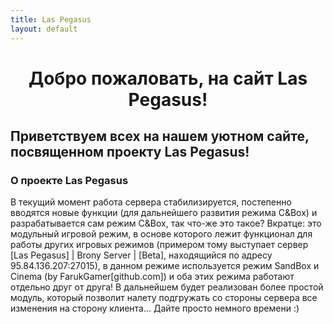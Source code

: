 ```yaml
---
title: Las Pegasus
layout: default
---
```

 
# <center>Добро пожаловать, на сайт Las Pegasus!</center>
## Приветствуем всех на нашем уютном сайте, посвященном проекту Las Pegasus!

### О проекте Las Pegasus
В текущий момент работа сервера стабилизируется, постепенно вводятся новые функции (для дальнейшего развития режима C&Box) и разрабатывается сам режим C&Box, так что-же это такое? Вкратце: это модульный игровой режим, в основе которого лежит функционал для работы других игровых режимов (примером тому выступает сервер [Las Pegasus] | Brony Server | [Beta], находящийся по адресу 95.84.136.207:27015), в данном режиме используется режим SandBox и Cinema (by FarukGamer[github.com]) и оба этих режима работают отдельно друг от друга! В дальнейшем будет реализован более простой модуль, который позволит налету подгружать со стороны сервера все изменения на сторону клиента... Дайте просто немного времени :)
